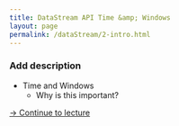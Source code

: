 ```yaml
---
title: DataStream API Time &amp; Windows
layout: page
permalink: /dataStream/2-intro.html
---
```


### **Add description**

* Time and Windows
	* Why is this important?


[-> Continue to lecture]({{site.baseurl}}/dataStream/2-slides.html)